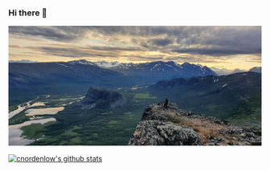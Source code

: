 ### Hi there 👋

<img src="https://github.com/cnordenlow/cnordenlow/blob/main/sarek2.jpg">


[![cnordenlow's github stats](https://github-readme-stats.vercel.app/api?username=cnordenlow)](https://github.com/cnordenlow/github-readme-stats)



<!--
**cnordenlow/cnordenlow** is a ✨ _special_ ✨ repository because its `README.md` (this file) appears on your GitHub profile.

Here are some ideas to get you started:

- 🔭 I’m currently working on ...
- 🌱 I’m currently learning ...
- 👯 I’m looking to collaborate on ...
- 🤔 I’m looking for help with ...
- 💬 Ask me about ...
- 📫 How to reach me: ...
- 😄 Pronouns: ...
- ⚡ Fun fact: ...
https://github.com/cnordenlow/cnordenlow/blob/main/sarek.jpg

[![Top Langs](https://github-readme-stats.vercel.app/api/top-langs/?username=cnordenlow)](https://github.com/cnordenlow/github-readme-stats)

-->

